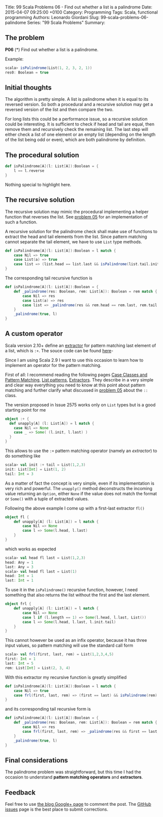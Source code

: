 Title: 99 Scala Problems 06 - Find out whether a list is a palindrome
Date: 2015-04-07 09:25:00 +0100
Category: Programming
Tags: Scala, functional programming
Authors: Leonardo Giordani
Slug: 99-scala-problems-06-palindome
Series: "99 Scala Problems"
Summary: 

## The problem

**P06** (*) Find out whether a list is a palindrome.

Example:

``` scala
scala> isPalindrome(List(1, 2, 3, 2, 1))
res0: Boolean = true
```

## Initial thoughts

The algorithm is pretty simple. A list is palindrome when it is equal to its reversed version. So both a procedural and a recursive solution may get a reversed version of the list and then compare the two.

For long lists this could be a performance issue, so a recursive solution could be interesting. It is sufficient to check if head and tail are equal, then remove them and recursively check the remaining list. The last step will either check a list of one element or an empty list (depending on the length of the list being odd or even), which are both palindrome by definition.

## The procedural solution

``` scala
def isPalindrome[A](l: List[A]):Boolean = {
    l == l.reverse
}
```

Nothing special to highlight here.

## The recursive solution

The recursive solution may mimic the procedural implementing a helper function that reverses the list. See [problem 05](/2015/04/07/99-scala-problems-05-reverse/) for an implementation of such a function.

A recursive solution for the palindrome check shall make use of functions to extract the head and tail elements from the list. Since pattern matching cannot separate the tail element, we have to use `List` type methods.

``` scala
def isPalindrome[A](l: List[A]):Boolean = l match {
    case Nil => true
    case List(a) => true
    case list => (list.head == list.last && isPalindrome(list.tail.init))
}
```

The corresponding tail recursive function is

``` scala
def isPalindrome[A](l: List[A]):Boolean = {
    def _palindrome(res: Boolean, rem: List[A]): Boolean = rem match {
        case Nil => res
        case List(a) => res
        case list => _palindrome(res && rem.head == rem.last, rem.tail.init)
    }
    _palindrome(true, l)
}
```

## A custom operator

Scala version 2.10+ define an [extractor](https://issues.scala-lang.org/browse/SI-2575) for pattern matching last element of a list, which is `:+`. The souce code can be found [here](https://github.com/scala/scala/blob/v2.11.6/src/library/scala/collection/SeqExtractors.scala#L5)-

Since I am using Scala 2.9 I want to use this occasion to learn how to implement an operator for the pattern matching.

First of all: I recommend reading the following pages [ Case Classes and Pattern Matching](http://www.artima.com/pins1ed/case-classes-and-pattern-matching.html), [List patterns](http://www.artima.com/pins1ed/working-with-lists.html#16.5), [Extractors](http://www.artima.com/pins1ed/extractors.html). They describe in a very simple and clear way everything you need to know at this point about pattern matching and further clarify what discussed in [problem 05](/2015/04/07/99-scala-problems-05-reverse/) about the `::` class.

The version proposed in Issue 2575 works only on `List` types but is a good starting point for me

``` scala
object :+ {
  def unapply[A] (l: List[A]) = l match {
    case Nil => None
    case _ => Some( (l.init, l.last) )
  }
}
```

This allows to use the `:+` pattern matching operator (namely an _extractor_) to do something like

``` scala
scala> val init :+ tail = List(1,2,3)
init: List[Int] = List(1, 2)
tail: Int = 3
```

As a matter of fact the concept is very simple, even if its implementation is very rich and powerful. The `unapply()` method deconstructs the incoming value returning an `Option`, either `None` if the value does not match the format or `Some()` with a tuple of extracted values.

Following the above example I come up with a first-last extractor `fl()`

``` scala
object fl {
    def unapply[A] (l: List[A]) = l match {
        case Nil => None
        case l => Some(l.head, l.last)
    }
}
```

which works as expected

``` scala
scala> val head fl last = List(1,2,3)
head: Any = 1
last: Any = 3
scala> val head fl last = List(1)
head: Int = 1
last: Int = 1
```

To use it in the `isPalindrome()` recursive function, however, I need something that also returns the list without the first and the last element.

``` scala
object frl {
    def unapply[A] (l: List[A]) = l match {
        case Nil => None
        case l if (l.length == 1) => Some(l.head, l.last, List())
        case l => Some(l.head, l.last, l.init.tail)
    }
}
```

This cannot however be used as an infix operator, because it has three input values, so pattern matching will use the standard call form

``` scala
scala> val frl(first, last, rem) = List(1,2,3,4,5)
first: Int = 1
last: Int = 5
rem: List[Int] = List(2, 3, 4)
```

With this extractor my recursive function is greatly simplified

``` scala
def isPalindrome[A](l: List[A]):Boolean = l match {
    case Nil => true
    case frl(first, last, rem) => (first == last) && isPalindrome(rem)
}
```

and its corresponding tail recursive form is

``` scala
def isPalindrome[A](l: List[A]):Boolean = {
    def _palindrome(res: Boolean, rem: List[A]): Boolean = rem match {
        case Nil => res
        case frl(first, last, rem) => _palindrome(res && first == last, rem)
    }
    _palindrome(true, l)
}
```

## Final considerations

The palindrome problem was straightforward, but this time I had the occasion to understand **pattern matching operators** and **extractors**.

## Feedback

Feel free to use [the blog Google+ page](https://plus.google.com/u/0/111444750762335924049) to comment the post. The [GitHub issues](http://github.com/TheDigitalCatOnline/thedigitalcatonline.github.com/issues) page is the best place to submit corrections.

